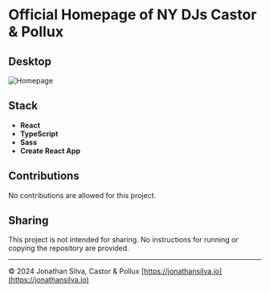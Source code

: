 # Official Homepage of NY DJs Castor & Pollux

## Desktop

![Homepage](./Castor_and_pollux_homepage_desktop.png)

## Stack

- **React**
- **TypeScript**
- **Sass**
- **Create React App**

## Contributions

No contributions are allowed for this project.

## Sharing

This project is not intended for sharing. No instructions for running or copying the repository are provided.

---
© 2024 Jonathan Silva, Castor & Pollux [https://jonathansilva.io](https://jonathansilva.io)
